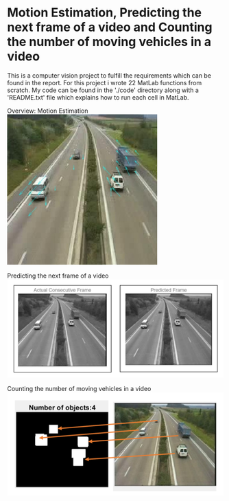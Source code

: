 # Motion Estimation, Predicting the next frame of a video and Counting the number of moving vehicles in a video

This is a computer vision project to fulfill the requirements which can be found in the report. For this project i wrote 22 MatLab functions from scratch. 
My code can be found in the './code' directory along with a 'README.txt' file which explains how to run each cell in MatLab.

Overview:
Motion Estimation
<img src="https://github.com/HarrishanSK/MotionEstimation/blob/master/images/motionField.jpg" alt="alt text" width ="350" height ="350">

Predicting the next frame of a video
<img src="https://github.com/HarrishanSK/MotionEstimation/blob/master/images/predictedFrame.png" alt="alt text">

Counting the number of moving vehicles in a video
<img src="https://github.com/HarrishanSK/MotionEstimation/blob/master/images/counting.png" alt="alt text">
